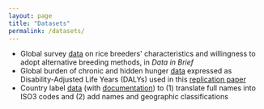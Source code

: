 ```yaml
---
layout: page
title: "Datasets"
permalink: /datasets/
---
```


* Global survey [data](https://www.sciencedirect.com/science/article/pii/S2352340919301337) on rice breeders' characteristics and willingness to adopt alternative breeding methods, in *Data in Brief*
* Global burden of chronic and hidden hunger [data](https://github.com/BertLenaerts/Lenaerts-and-Demont-2021-Global-Food-Security) expressed as Disability-Adjusted Life Years (DALYs) used in this [replication paper](https://www.sciencedirect.com/science/article/pii/S2211912420301334#:~:text=Between%201990%20and%202017%2C%20the,shrunk%20by%2058%20per%20cent.)
* Country label [data](https://1drv.ms/x/s!ArG7vhv8FfTthqVXnbooWIRLwBOh1w?e=1dqaeI) (with [documentation](https://1drv.ms/w/s!ArG7vhv8FfTtha8XKPoXC5ZPXpDnvQ?e=cAUj53)) to (1) translate full names into ISO3 codes and (2) add names and geographic classifications
